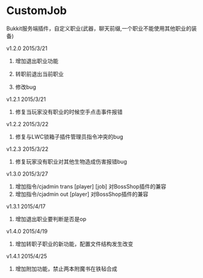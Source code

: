 # CustomJob
Bukkit服务端插件，自定义职业(武器，聊天前缀,一个职业不能使用其他职业的装备)

v1.2.0   2015/3/21

1. 增加退出职业功能

2. 转职前退出当前职业

3. 修改bug 

v1.2.1   2015/3/21

1. 修复当玩家没有职业的时候空手点击事件报错

v1.2.2   2015/3/22

1. 修复与LWC锁箱子插件管理员指令冲突的bug

v1.2.3 2015/3/22

1. 修复玩家没有职业对其他生物造成伤害报错bug

v1.3.0 2015/3/27

1. 增加指令/cjadmin trans [player] [job] 对BossShop插件的兼容
2. 增加指令/cjadmin out [player] 对BossShop插件的兼容

v1.3.1 2015/4/17

1. 增加退出职业要判断是否是op

v1.4.0 2015/4/19

1. 增加转职子职业的新功能，配置文件结构发生改变

v1.4.1 2015/4/25

1. 增加附加功能，禁止两本附魔书在铁毡合成
